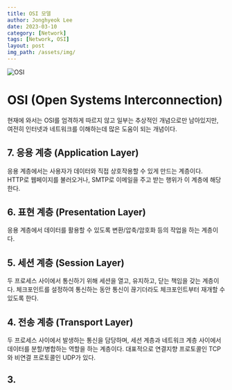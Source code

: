```yaml
---
title: OSI 모델
author: Jonghyeok Lee
date: 2023-03-10
category: [Network]
tags: [Network, OSI]
layout: post
img_path: /assets/img/
---
```



![OSI](img.png)

# OSI (Open Systems Interconnection)
현재에 와서는 OSI를 엄격하게 따르지 않고 일부는 추상적인 개념으로만 남아있지만, 여전히 인터넷과 네트워크를 이해하는데 많은 도움이 되는 개념이다.

## 7. 응용 계층 (Application Layer)
응용 계층에서는 사용자가 데이터와 직접 상호작용할 수 있게 만드는 계층이다.  
HTTP로 웹페이지를 불러오거나, SMTP로 이메일을 주고 받는 행위가 이 계층에 해당한다.

## 6. 표현 계층 (Presentation Layer)
응용 계층에서 데이터를 활용할 수 있도록 변환/압축/암호화 등의 작업을 하는 계층이다.

## 5. 세션 계층 (Session Layer)
두 프로세스 사이에서 통신하기 위해 세션을 열고, 유지하고, 닫는 책임을 갖는 계층이다.
체크포인트를 설정하여 통신하는 동안 통신이 끊기더라도 체크포인트부터 재개할 수 있도록 한다.

## 4. 전송 계층 (Transport Layer)
두 프로세스 사이에서 발생하는 통신을 담당하며, 세션 계층과 네트워크 계층 사이에서 데이터를 분할/병합하는 역할을 하는 계층이다.
대표적으로 연결지향 프로토콜인 TCP와 비연결 프로토콜인 UDP가 있다.

## 3.
